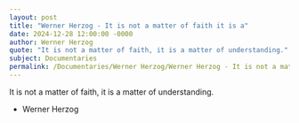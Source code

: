 ```yaml
---
layout: post
title: "Werner Herzog - It is not a matter of faith it is a"
date: 2024-12-28 12:00:00 -0000
author: Werner Herzog
quote: "It is not a matter of faith, it is a matter of understanding."
subject: Documentaries
permalink: /Documentaries/Werner Herzog/Werner Herzog - It is not a matter of faith it is a
---
```


It is not a matter of faith, it is a matter of understanding.

- Werner Herzog
